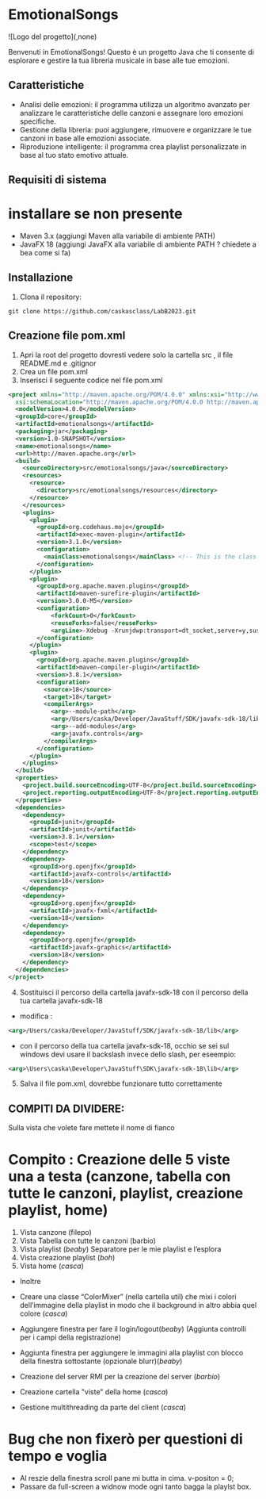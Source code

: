 # EmotionalSongs

![Logo del progetto](<!-- logo.png -->,none) <!-- Se hai un logo, sostituisci con il percorso corretto -->

Benvenuti in EmotionalSongs! Questo è un progetto Java che ti consente di esplorare e gestire la tua libreria musicale in base alle tue emozioni.

## Caratteristiche

- Analisi delle emozioni: il programma utilizza un algoritmo avanzato per analizzare le caratteristiche delle canzoni e assegnare loro emozioni 
specifiche.
- Gestione della libreria: puoi aggiungere, rimuovere e organizzare le tue canzoni in base alle emozioni associate.
- Riproduzione intelligente: il programma crea playlist personalizzate in base al tuo stato emotivo attuale.

## Requisiti di sistema

# installare se non presente
- Maven 3.x (aggiungi Maven alla variabile di ambiente PATH)
- JavaFX 18  (aggiungi JavaFX alla variabile di ambiente PATH ? chiedete a bea come si fa)


## Installazione

1. Clona il repository:

```shell
git clone https://github.com/caskasclass/LabB2023.git
 ```

## Creazione file pom.xml

1. Apri la root del progetto dovresti vedere solo la cartella src , il file README.md e .gitignor
2. Crea un file pom.xml
3. Inserisci il seguente codice nel file pom.xml

```xml
<project xmlns="http://maven.apache.org/POM/4.0.0" xmlns:xsi="http://www.w3.org/2001/XMLSchema-instance"
  xsi:schemaLocation="http://maven.apache.org/POM/4.0.0 http://maven.apache.org/maven-v4_0_0.xsd">
  <modelVersion>4.0.0</modelVersion>
  <groupId>core</groupId>
  <artifactId>emotionalsongs</artifactId>
  <packaging>jar</packaging>
  <version>1.0-SNAPSHOT</version>
  <name>emotionalsongs</name>
  <url>http://maven.apache.org</url>
  <build>
    <sourceDirectory>src/emotionalsongs/java</sourceDirectory>
    <resources>
      <resource>
        <directory>src/emotionalsongs/resources</directory>
      </resource>
    </resources>
    <plugins>
      <plugin>
        <groupId>org.codehaus.mojo</groupId>
        <artifactId>exec-maven-plugin</artifactId>
        <version>3.1.0</version>
        <configuration>
          <mainClass>emotionalsongs</mainClass> <!-- This is the class with the main method -->
        </configuration>
      </plugin>
      <plugin>
        <groupId>org.apache.maven.plugins</groupId>
        <artifactId>maven-surefire-plugin</artifactId>
        <version>3.0.0-M5</version>
        <configuration>
            <forkCount>0</forkCount>
            <reuseForks>false</reuseForks>
            <argLine>-Xdebug -Xrunjdwp:transport=dt_socket,server=y,suspend=n,address=5005</argLine>
        </configuration>
      </plugin>
      <plugin>
        <groupId>org.apache.maven.plugins</groupId>
        <artifactId>maven-compiler-plugin</artifactId>
        <version>3.8.1</version>
        <configuration>
          <source>18</source>
          <target>18</target>
          <compilerArgs>
            <arg>--module-path</arg>
            <arg>/Users/caska/Developer/JavaStuff/SDK/javafx-sdk-18/lib</arg>
            <arg>--add-modules</arg>
            <arg>javafx.controls</arg>
          </compilerArgs>
        </configuration>
      </plugin>
    </plugins>
  </build>
  <properties>
    <project.build.sourceEncoding>UTF-8</project.build.sourceEncoding>
    <project.reporting.outputEncoding>UTF-8</project.reporting.outputEncoding>
  </properties>
  <dependencies>
    <dependency>
      <groupId>junit</groupId>
      <artifactId>junit</artifactId>
      <version>3.8.1</version>
      <scope>test</scope>
    </dependency>
    <dependency>
      <groupId>org.openjfx</groupId>
      <artifactId>javafx-controls</artifactId>
      <version>18</version>
    </dependency>
    <dependency>
      <groupId>org.openjfx</groupId>
      <artifactId>javafx-fxml</artifactId>
      <version>18</version>
    </dependency>
    <dependency>
      <groupId>org.openjfx</groupId>
      <artifactId>javafx-graphics</artifactId>
      <version>18</version>
    </dependency>
  </dependencies>
</project>

```
4. Sostituisci il percorso della cartella javafx-sdk-18 con il percorso della tua cartella javafx-sdk-18
- modifica :
```xml
<arg>/Users/caska/Developer/JavaStuff/SDK/javafx-sdk-18/lib</arg>
```
- con il percorso della tua cartella javafx-sdk-18, occhio se sei sul windows devi usare il backslash invece dello slash, per eseempio: 
```xml
<arg>\Users\caska\Developer\JavaStuff\SDK\javafx-sdk-18\lib</arg>
```
5. Salva il file pom.xml, dovrebbe funzionare tutto correttamente


## COMPITI DA DIVIDERE:

Sulla vista che volete fare mettete il nome di fianco

# Compito : Creazione delle 5 viste una a testa (canzone, tabella con tutte le canzoni, playlist, creazione playlist, home)

  1. Vista canzone (filepo)
  2. Vista Tabella con tutte le canzoni (barbio)
  3. Vista playlist (*beaby*)
  Separatore per le mie playlist e l’esplora
  4. Vista creazione playlist (*boh*)
  5. Vista home (*casca*)

* Inoltre 

- Creare una classe “ColorMixer” (nella cartella util) che mixi i colori dell’immagine della playlist in modo che il background in altro  abbia quel colore (*casca*)

- Aggiungere finestra per fare il login/logout(*beaby*)
  (Aggiunta controlli per i campi della registrazione)
 
-	Aggiunta finestra per aggiungere le immagini alla playlist con blocco della finestra sottostante (opzionale blurr)(*beaby*)

- Creazione del server RMI per la creazione del server (*barbio*)
 
-	Creazione cartella "viste" della home (*casca*)

- Gestione multithreading da parte del client (*casca*)


# Bug che non fixerò per questioni di tempo e voglia 

- Al reszie della finestra scroll pane mi butta in cima. v-positon = 0; 
- Passare da full-screen a widnow mode ogni tanto bagga la playlst box. 
